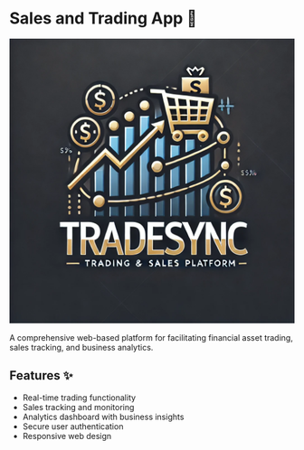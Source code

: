 # Sales and Trading App 🚀

![Sales and Trading App](assets/images/tradesync.webp)

A comprehensive web-based platform for facilitating financial asset trading, sales tracking, and business analytics.

## Features ✨

- Real-time trading functionality
- Sales tracking and monitoring
- Analytics dashboard with business insights
- Secure user authentication
- Responsive web design
